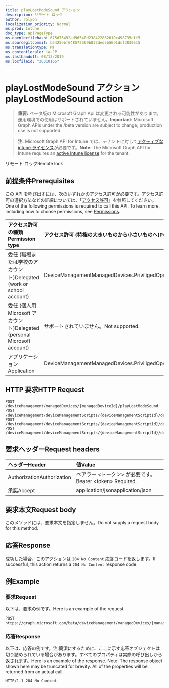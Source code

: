 ```yaml
---
title: playLostModeSound アクション
description: リモート ロック
author: rolyon
localization_priority: Normal
ms.prod: Intune
doc_type: apiPageType
ms.openlocfilehash: 675d73492ad96540d238422862019c498735dff5
ms.sourcegitcommit: b5425ebf648572569b032ded5b56e1dcf3830515
ms.translationtype: MT
ms.contentlocale: ja-JP
ms.lasthandoff: 08/13/2019
ms.locfileid: "36310165"
---
```

# <a name="playlostmodesound-action"></a><span data-ttu-id="72c94-103">playLostModeSound アクション</span><span class="sxs-lookup"><span data-stu-id="72c94-103">playLostModeSound action</span></span>

> <span data-ttu-id="72c94-104">**重要:** ベータ版の Microsoft Graph Api は変更される可能性があります。運用環境での使用はサポートされていません。</span><span class="sxs-lookup"><span data-stu-id="72c94-104">**Important:** Microsoft Graph APIs under the /beta version are subject to change; production use is not supported.</span></span>

> <span data-ttu-id="72c94-105">**注:** Microsoft Graph API for Intune では、テナントに対して[アクティブな intune ライセンス](https://go.microsoft.com/fwlink/?linkid=839381)が必要です。</span><span class="sxs-lookup"><span data-stu-id="72c94-105">**Note:** The Microsoft Graph API for Intune requires an [active Intune license](https://go.microsoft.com/fwlink/?linkid=839381) for the tenant.</span></span>

<span data-ttu-id="72c94-106">リモート ロック</span><span class="sxs-lookup"><span data-stu-id="72c94-106">Remote lock</span></span>

## <a name="prerequisites"></a><span data-ttu-id="72c94-107">前提条件</span><span class="sxs-lookup"><span data-stu-id="72c94-107">Prerequisites</span></span>
<span data-ttu-id="72c94-p101">この API を呼び出すには、次のいずれかのアクセス許可が必要です。アクセス許可の選択方法などの詳細については、「[アクセス許可](/graph/permissions-reference)」を参照してください。</span><span class="sxs-lookup"><span data-stu-id="72c94-p101">One of the following permissions is required to call this API. To learn more, including how to choose permissions, see [Permissions](/graph/permissions-reference).</span></span>

|<span data-ttu-id="72c94-110">アクセス許可の種類</span><span class="sxs-lookup"><span data-stu-id="72c94-110">Permission type</span></span>|<span data-ttu-id="72c94-111">アクセス許可 (特権の大きいものから小さいものへ)</span><span class="sxs-lookup"><span data-stu-id="72c94-111">Permissions (from most to least privileged)</span></span>|
|:---|:---|
|<span data-ttu-id="72c94-112">委任 (職場または学校のアカウント)</span><span class="sxs-lookup"><span data-stu-id="72c94-112">Delegated (work or school account)</span></span>|<span data-ttu-id="72c94-113">DeviceManagementManagedDevices.PriviligedOperation.All</span><span class="sxs-lookup"><span data-stu-id="72c94-113">DeviceManagementManagedDevices.PriviligedOperation.All</span></span>|
|<span data-ttu-id="72c94-114">委任 (個人用 Microsoft アカウント)</span><span class="sxs-lookup"><span data-stu-id="72c94-114">Delegated (personal Microsoft account)</span></span>|<span data-ttu-id="72c94-115">サポートされていません。</span><span class="sxs-lookup"><span data-stu-id="72c94-115">Not supported.</span></span>|
|<span data-ttu-id="72c94-116">アプリケーション</span><span class="sxs-lookup"><span data-stu-id="72c94-116">Application</span></span>|<span data-ttu-id="72c94-117">DeviceManagementManagedDevices.PriviligedOperation.All</span><span class="sxs-lookup"><span data-stu-id="72c94-117">DeviceManagementManagedDevices.PriviligedOperation.All</span></span>|

## <a name="http-request"></a><span data-ttu-id="72c94-118">HTTP 要求</span><span class="sxs-lookup"><span data-stu-id="72c94-118">HTTP Request</span></span>
<!-- {
  "blockType": "ignored"
}
-->
``` http
POST /deviceManagement/managedDevices/{managedDeviceId}/playLostModeSound
POST /deviceManagement/deviceManagementScripts/{deviceManagementScriptId}/deviceRunStates/{deviceManagementScriptDeviceStateId}/managedDevice/playLostModeSound
POST /deviceManagement/deviceManagementScripts/{deviceManagementScriptId}/deviceRunStates/{deviceManagementScriptDeviceStateId}/managedDevice/users/{userId}/managedDevices/{managedDeviceId}/playLostModeSound
POST /deviceManagement/deviceManagementScripts/{deviceManagementScriptId}/deviceRunStates/{deviceManagementScriptDeviceStateId}/managedDevice/detectedApps/{detectedAppId}/managedDevices/{managedDeviceId}/playLostModeSound
```

## <a name="request-headers"></a><span data-ttu-id="72c94-119">要求ヘッダー</span><span class="sxs-lookup"><span data-stu-id="72c94-119">Request headers</span></span>
|<span data-ttu-id="72c94-120">ヘッダー</span><span class="sxs-lookup"><span data-stu-id="72c94-120">Header</span></span>|<span data-ttu-id="72c94-121">値</span><span class="sxs-lookup"><span data-stu-id="72c94-121">Value</span></span>|
|:---|:---|
|<span data-ttu-id="72c94-122">Authorization</span><span class="sxs-lookup"><span data-stu-id="72c94-122">Authorization</span></span>|<span data-ttu-id="72c94-123">ベアラー &lt;トークン&gt; が必要です。</span><span class="sxs-lookup"><span data-stu-id="72c94-123">Bearer &lt;token&gt; Required.</span></span>|
|<span data-ttu-id="72c94-124">承諾</span><span class="sxs-lookup"><span data-stu-id="72c94-124">Accept</span></span>|<span data-ttu-id="72c94-125">application/json</span><span class="sxs-lookup"><span data-stu-id="72c94-125">application/json</span></span>|

## <a name="request-body"></a><span data-ttu-id="72c94-126">要求本文</span><span class="sxs-lookup"><span data-stu-id="72c94-126">Request body</span></span>
<span data-ttu-id="72c94-127">このメソッドには、要求本文を指定しません。</span><span class="sxs-lookup"><span data-stu-id="72c94-127">Do not supply a request body for this method.</span></span>

## <a name="response"></a><span data-ttu-id="72c94-128">応答</span><span class="sxs-lookup"><span data-stu-id="72c94-128">Response</span></span>
<span data-ttu-id="72c94-129">成功した場合、このアクションは `204 No Content` 応答コードを返します。</span><span class="sxs-lookup"><span data-stu-id="72c94-129">If successful, this action returns a `204 No Content` response code.</span></span>

## <a name="example"></a><span data-ttu-id="72c94-130">例</span><span class="sxs-lookup"><span data-stu-id="72c94-130">Example</span></span>

### <a name="request"></a><span data-ttu-id="72c94-131">要求</span><span class="sxs-lookup"><span data-stu-id="72c94-131">Request</span></span>
<span data-ttu-id="72c94-132">以下は、要求の例です。</span><span class="sxs-lookup"><span data-stu-id="72c94-132">Here is an example of the request.</span></span>
``` http
POST https://graph.microsoft.com/beta/deviceManagement/managedDevices/{managedDeviceId}/playLostModeSound
```

### <a name="response"></a><span data-ttu-id="72c94-133">応答</span><span class="sxs-lookup"><span data-stu-id="72c94-133">Response</span></span>
<span data-ttu-id="72c94-p102">以下は、応答の例です。注:簡潔にするために、ここに示す応答オブジェクトは切り詰められている場合があります。すべてのプロパティは実際の呼び出しから返されます。</span><span class="sxs-lookup"><span data-stu-id="72c94-p102">Here is an example of the response. Note: The response object shown here may be truncated for brevity. All of the properties will be returned from an actual call.</span></span>
``` http
HTTP/1.1 204 No Content
```






